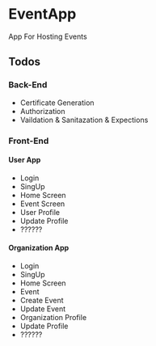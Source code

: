 # EventApp
<p> App For Hosting Events  </p>  

## Todos 

### Back-End
- Certificate Generation 
- Authorization 
- Vaildation & Sanitazation & Expections 


### Front-End 

#### User App
- Login
- SingUp
- Home Screen
- Event Screen
- User Profile
- Update Profile
- ??????

#### Organization App
- Login
- SingUp
- Home Screen
- Event
- Create Event
- Update Event
- Organization Profile
- Update Profile
- ??????









